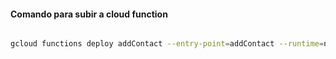 #### Comando para subir a cloud function

```bash

gcloud functions deploy addContact --entry-point=addContact --runtime=nodejs22 --trigger-http --allow-unauthenticated --set-env-vars MONGODB_URI="mongodb+srv://cervaya003:Cervaya003@cluster0.vdtqwkl.mongodb.net/HCY_CONTACTOS?retryWrites=true&w=majority&appName=Cluster0"

```